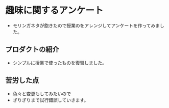 # 趣味に関するアンケート

- モリンガネタが飽きたので授業のをアレンジしてアンケートを作ってみました。

## プロダクトの紹介

- シンプルに授業で使ったものを復習しました。

## 苦労した点

- 色々と変更もしてみたいので
- ぎりぎりまで試行錯誤していきます。

